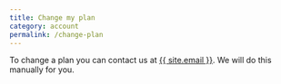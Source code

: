 ```yaml
---
title: Change my plan
category: account
permalink: /change-plan
---
```


To change a plan you can contact us at <a href="mailto:{{ site.email }}">{{ site.email }}</a>. We will do this manually for you.

<img class="undraw-svg" src="/images/undraw_add_to_cart.svg" alt="">
